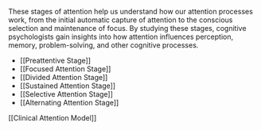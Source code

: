 These stages of attention help us understand how our attention processes work, from the initial automatic capture of attention to the conscious selection and maintenance of focus. By studying these stages, cognitive psychologists gain insights into how attention influences perception, memory, problem-solving, and other cognitive processes.

- [[Preattentive Stage]]
- [[Focused Attention Stage]]
- [[Divided Attention Stage]]
- [[Sustained Attention Stage]]
- [[Selective Attention Stage]]
- [[Alternating Attention Stage]]

[[Clinical Attention Model]]